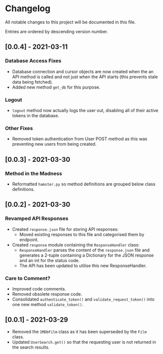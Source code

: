 # Changelog
All notable changes to this project will be documented in this file.

Entries are ordered by descending version number.

## [0.0.4] - 2021-03-11

### Database Access Fixes
- Database connection and cursor objects are now created when the an API method is called and not just when the API starts (this prevents stale data being fetched).
- Added new method `get_db` for this purpose.

### Logout
- `logout` method now actually logs the user out, disabling all of their active tokens in the database.

### Other Fixes
- Removed token authentication from User POST method as this was preventing new users from being created.

## [0.0.3] - 2021-03-30

### Method in the Madness
- Reformatted `hamster.py` so method definitions are grouped below class definitions.

## [0.0.2] - 2021-03-30

### Revamped API Responses
- Created `response.json` file for storing API responses:
    - Moved existing responses to this file and categorised them by endpoint.
- Created `response` module containing the `ResponseHandler` class:
    - `ResponseHandler` parses the content of the `response.json` file and generates a 2-tuple containing a Dictionary for the JSON response and an int for the status code.
    - The API has been updated to utilise this new ResponseHandler.

### Care to Comment?
- Improved code comments.
- Removed obsolete response code.
- Consolidated `authenticate_token()` and `validate_request_token()` into one new method `validate_token()`.

## [0.0.1] - 2021-03-29

- Removed the `IMDbFilm` class as it has been superseded by the `Film` class.
- Updated `UserSearch.get()` so that the requesting user is not returned in the search results.